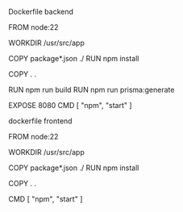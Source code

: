 Dockerfile backend

FROM node:22

WORKDIR /usr/src/app

COPY package*.json ./
RUN npm install

COPY . .

RUN npm run build
RUN npm run prisma:generate

EXPOSE 8080
CMD [ "npm", "start" ]



dockerfile frontend

FROM node:22

WORKDIR /usr/src/app

COPY package*.json ./
RUN npm install

COPY . .

CMD [ "npm", "start" ]
